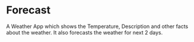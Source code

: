 # Forecast
A Weather App which shows the Temperature, Description and other facts about the weather. It also forecasts the weather for next 2 days. 
